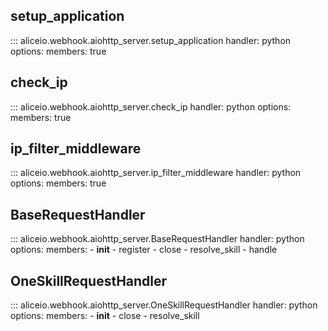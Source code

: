 ## setup_application

::: aliceio.webhook.aiohttp_server.setup_application
    handler: python
    options:
      members: true

## check_ip

::: aliceio.webhook.aiohttp_server.check_ip
    handler: python
    options:
      members: true

## ip_filter_middleware

::: aliceio.webhook.aiohttp_server.ip_filter_middleware
    handler: python
    options:
      members: true

## BaseRequestHandler

::: aliceio.webhook.aiohttp_server.BaseRequestHandler
    handler: python
    options:
      members:
        - __init__
        - register
        - close
        - resolve_skill
        - handle

## OneSkillRequestHandler

::: aliceio.webhook.aiohttp_server.OneSkillRequestHandler
    handler: python
    options:
      members:
        - __init__
        - close
        - resolve_skill

